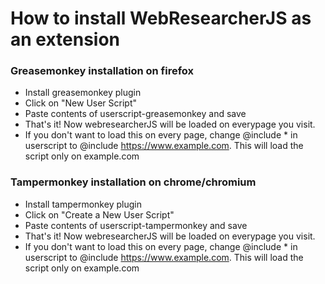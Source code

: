 # How to install WebResearcherJS as an extension

### Greasemonkey installation on firefox 

* Install greasemonkey plugin 
* Click on "New User Script"
* Paste contents of userscript-greasemonkey and save 
* That's it! Now webresearcherJS will be loaded on everypage you visit. 
* If you don't want to load this on every page, change @include * in userscript to @include  https://www.example.com. This will load the script only on example.com


### Tampermonkey installation on chrome/chromium 

* Install tampermonkey plugin 
* Click on "Create a New User Script"
* Paste contents of userscript-tampermonkey and save 
* That's it! Now webresearcherJS will be loaded on everypage you visit. 
* If you don't want to load this on every page, change @include * in userscript to @include  https://www.example.com. This will load the script only on example.com
